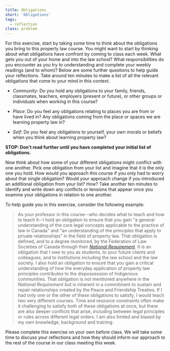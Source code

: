 ```yaml
---
title: Obligations
short: 'Obligations'
tags:
  - reflection
class: problem
---
```


For this exercise, start by taking some time to think about the obligations you bring to this property law course. You might want to start by thinking about what obligations have confront by coming to class each week. What gets you out of your home and into the law school? What responsibilities do you encounter as you try to understanding and complete your weekly readings (and to whom)? Below are some further questions to help guide your reflections. Take around ten minutes to make a list of all the relevant obligations that come to your mind in this context. 

- *Community*: Do you hold any obligations to your family, friends, classmates, teachers, employers (present or future), or other groups or individuals when working in this course? 

- *Place*: Do you feel any obligations relating to places you are from or have lived in? Any obligations coming from the place or spaces we are learning property law in?

- *Self*: Do you feel any obligations to yourself, your own morals or beliefs when you think about learning property law? 

**STOP: Don't read further until you have completed your initial list of obligations.**

Now think about how some of your different obligations might conflict with one another. Pick one obligation from your list and imagine that it is the only one you hold. How would you approach this course if you only had to worry about that single obligation? Would your approach change if you introduced an additional obligation from your list? How? Take another ten minutes to identify and write down any conflicts or tensions that appear once you examine your obligations in relation to one another. 

To help guide you in this exercise, consider the following example: 

> As your professor in this course--who decides what to teach and how to teach it--I hold an obligation to ensure that you gain "a general understanding of the core legal concepts applicable to the practice of law in Canada" and "an understanding of the principles that apply to private relationships" in the field of property law. That obligation is defined, and to a degree monitored, by the Federation of Law Societies of Canada through their *[National Requirement](https://flsc.ca/wp-content/uploads/2018/01/National-Requirement-Jan-2018-FIN.pdf)*. It is an obligation that I owe to you as students, to your future clients and colleagues, and to institutions including the law school and the law society. I also hold an obligation to ensure that you gain a critical understanding of how the everyday application of property law principles contributes to the dispossession of Indigenous communities. That obligation is not mentioned anywhere in the *National Requirement* but is inherent in a commitment to sustain and repair relationships created by the Peace and Friendship Treaties. If I had only one or the other of these obligations to satisfy, I would teach two very different courses. Time and resource constraints often make it challenging to satisfy both of these obligations at once, but there are also deeper conflicts that arise, including between legal principles or rules across different legal orders. I am also limited and biased by my own knowledge, background and training. 

Please complete this exercise on your own before class. We will take some time to discuss your reflections and how they should inform our approach to the rest of the course in our class meeting this week.